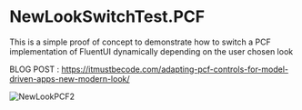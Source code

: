 # NewLookSwitchTest.PCF
This is a simple proof of concept to demonstrate how to switch a PCF implementation of FluentUI dynamically depending on the user chosen look 


BLOG POST : https://itmustbecode.com/adapting-pcf-controls-for-model-driven-apps-new-modern-look/


![NewLookPCF2](https://github.com/drivardxrm/NewLookSwitchTest.PCF/assets/38399134/84b7e28f-b1bb-4898-b06d-aa50a695dfe0)
